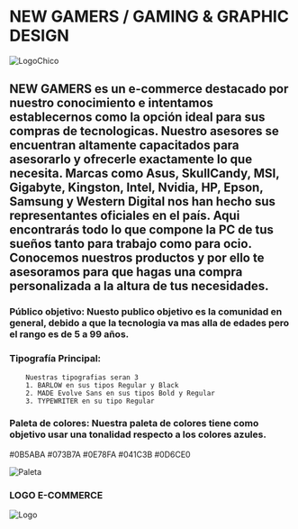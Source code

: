 # **NEW GAMERS / GAMING & GRAPHIC DESIGN**
![LogoChico](https://github.com/ManuCaporaso/New-Gamers-e-commerce-/blob/main/ENTREGA%201/Design/LOGO%20CHICO.png)

## **NEW GAMERS** es un e-commerce destacado por nuestro conocimiento e intentamos establecernos como la opción ideal para sus compras de tecnologicas. Nuestro asesores se encuentran altamente capacitados para asesorarlo y ofrecerle exactamente lo que necesita. Marcas como Asus, SkullCandy, MSI, Gigabyte, Kingston, Intel, Nvidia, HP, Epson, Samsung y Western Digital nos han hecho sus representantes oficiales en el país. Aqui encontrarás todo lo que compone la PC de tus sueños tanto para trabajo como para ocio. Conocemos nuestros productos y por ello te asesoramos para que hagas una compra personalizada a la altura de tus necesidades.

### **Público objetivo:** Nuesto publico objetivo es la comunidad en general, debido a que la tecnologia va mas alla de edades pero el rango es de 5 a 99 años.

### **Tipografía Principal:** 
        Nuestras tipografias seran 3 
        1. BARLOW en sus tipos Regular y Black
        2. MADE Evolve Sans en sus tipos Bold y Regular
        3. TYPEWRITER en su tipo Regular

### **Paleta de colores:** Nuestra paleta de colores tiene como objetivo usar una tonalidad respecto a los colores azules.
#0B5ABA
#073B7A
#0E78FA
#041C3B
#0D6CE0

![Paleta](https://github.com/ManuCaporaso/New-Gamers-e-commerce-/blob/main/ENTREGA%201/Design/Paleta%20de%20colores.PNG)

### **LOGO E-COMMERCE**

![Logo](https://github.com/ManuCaporaso/New-Gamers-e-commerce-/blob/main/ENTREGA%201/Design/LOGO%20FINAL2.png)

